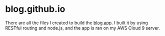 # blog.github.io
There are all the files I created to build the <a href="https://codewithcolt-ian1994.c9users.io/blogs">blog app</a>. I built it by using RESTful routing and node.js, and the app is ran on my AWS Cloud 9 server.
